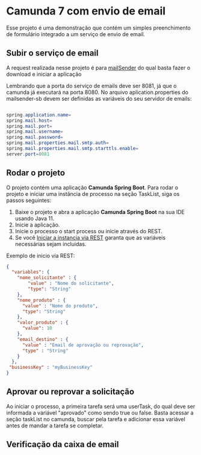 # Camunda 7 com envio de email

Esse projeto é uma demonstração que contém um simples preenchimento de formulário integrado a um serviço de envio de email.  

## Subir o serviço de email

A request realizada nesse projeto é para [mailSender](https://github.com/EricLeaoF/mailsender-sb) do qual basta fazer o download e iniciar a aplicação

Lembrando que a porta do serviço de emails deve ser 8081, já que o camunda já executará na porta 8080. No arquivo aplication.properties do mailsender-sb devem ser definidas as variáveis do seu servidor de emails:

```Java

spring.application.name=
spring.mail.host=
spring.mail.port=
spring.mail.username=
spring.mail.password=
spring.mail.properties.mail.smtp.auth=
spring.mail.properties.mail.smtp.starttls.enable=
server.port=8081

```

## Rodar o projeto

O projeto contém uma aplicação **Camunda Spring Boot**. Para rodar o projeto e iniciar uma instância de processo na seção TaskList, siga os passos seguintes:

1. Baixe o projeto e abra a aplicação **Camunda Spring Boot** na sua IDE usando Java 11.
2. Inicie a aplicação.
3. Inicie o processo o start process ou inicie através do REST. 
4. Se você [Iniciar a instancia via REST](https://docs.camunda.org/manual/latest/reference/rest/process-definition/post-start-process-instance/) garanta que as variáveis necessárias sejam incluidas.

Exemplo de inicio via REST:

```Json
{
  "variables": {
    "nome_solicitante" : {
        "value" : "Nome do solicitante",
        "type": "String"
    },
    "nome_produto" : {
      "value" : "Nome do produto",
      "type": "String"
    },
    "valor_produto" : {
      "value": 10
    },
    "email_destino" : {
      "value" : "Email de aprovação ou reprovação",
      "type" : "String"
    }
  },
 "businessKey" : "myBusinessKey"
}

```
## Aprovar ou reprovar a solicitação

Ao iniciar o processo, a primeira tarefa será uma userTask, do qual deve ser informada a variável "aprovado" como sendo true ou false. Basta acessar a seção taskList no camunda, buscar pela tarefa e adicionar essa variável antes de mandar a tarefa se completar.

## Verificação da caixa de email

